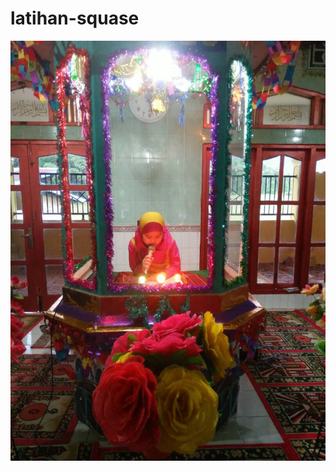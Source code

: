 # latihan-squase
![alt text](https://github.com/aryaenrico/latihan-squase/blob/main/IMG-20201019-WA0036.jpg?raw=true)

